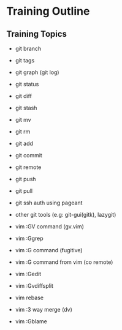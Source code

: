 # Training Outline

## Training Topics
* git branch
* git tags

* git graph (git log)
* git status
* git diff
* git stash

* git mv
* git rm
* git add
* git commit

* git remote
* git push
* git pull
* git ssh auth using pageant

* other git tools (e.g: git-gui(gitk), lazygit)

* vim :GV command (gv.vim)
* vim :Ggrep
* vim :G command (fugitive)
* vim :G command from vim (co remote)
* vim :Gedit
* vim :Gvdiffsplit
* vim rebase
* vim :3 way merge (dv)
* vim :Gblame
